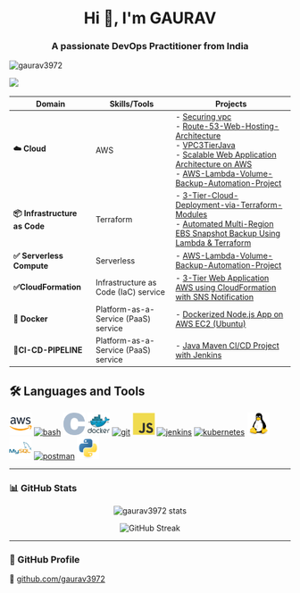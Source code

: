 <h1 align="center">Hi 👋, I'm GAURAV</h1>
<h3 align="center">A passionate DevOps Practitioner from India</h3>

<p align="left"> <img src="https://komarev.com/ghpvc/?username=gaurav3972&label=Profile%20views&color=0e75b6&style=flat" alt="gaurav3972" /> </p>
<img src="https://readme-typing-svg.herokuapp.com/?font=Righteous&size=35&center=true&vCenter=true&width=700&height=70&duration=4000&lines=Hi+There!+👋;+I'm+Srushti+Deshmukh!;+A+DevOps+Engineer+from+India!" />



| Domain                       | Skills/Tools                                   | Projects                                                                                                                                                                                                                                                                                                                                                                                                                                                               |
| ---------------------------- | ---------------------------------------------- | ---------------------------------------------------------------------------------------------------------------------------------------------------------------------------------------------------------------------------------------------------------------------------------------------------------------------------------------------------------------------------------------------------------------------------------------------------------------------- |
| **☁️ Cloud**                    | AWS                                            |- [Securing vpc](https://github.com/gaurav3972/secure-vpc.git)<br>- [Route-53-Web-Hosting-Architecture](https://github.com/gaurav3972/Route-53-Web-Hosting-Architecture.git)<br>- [VPC3TierJava](https://github.com/gaurav3972/VPC3TierJava.git)<br>- [Scalable Web Application Architecture on AWS](https://github.com/gaurav3972/AutoScale-Load-Balancer-with-Route-53-Project)<br>- [AWS-Lambda-Volume-Backup-Automation-Project](https://github.com/gaurav3972/AWS-Lambda-Volume-Backup-Automation-Project)                               |
| **📦 Infrastructure as Code**   | Terraform                                      |- [3-Tier-Cloud-Deployment-via-Terraform-Modules](https://github.com/gaurav3972/3-Tier-Cloud-Deployment-via-Terraform-Modules-1.git)<br>- [Automated Multi-Region EBS Snapshot Backup Using Lambda & Terraform](https://github.com/gaurav3972/terraform-ebs-snapshot)                                                                 |
| **✅ Serverless Compute**   | Serverless                                      | - [AWS-Lambda-Volume-Backup-Automation-Project](https://github.com/gaurav3972/AWS-Lambda-Volume-Backup-Automation-Project)                              |
| **✅CloudFormation**   |Infrastructure as Code (IaC) service                                     | - [3-Tier Web Application AWS using CloudFormation with SNS Notification](https://github.com/gaurav3972/gaurav3972-AWS-CloudFormation-3-Tier-application)      
| **🐳 Docker**   |Platform-as-a-Service (PaaS) service                                     | - [Dockerized Node.js App on AWS EC2 (Ubuntu)](https://github.com/gaurav3972/dockerized-nodejs-on-ec2)
| **🔁CI-CD-PIPELINE**   |Platform-as-a-Service (PaaS) service                                     | - [Java Maven CI/CD Project with Jenkins](https://github.com/gaurav3972/Java-Maven-CI-CD-Project-with-Jenkins)

                                                                        
## 🛠️ Languages and Tools

<p align="left">
  <a href="https://aws.amazon.com" target="_blank"><img src="https://raw.githubusercontent.com/devicons/devicon/master/icons/amazonwebservices/amazonwebservices-original-wordmark.svg" alt="aws" width="40" height="40"/></a>
  <a href="https://www.gnu.org/software/bash/" target="_blank"><img src="https://www.vectorlogo.zone/logos/gnu_bash/gnu_bash-icon.svg" alt="bash" width="40" height="40"/></a>
  <a href="https://www.cprogramming.com/" target="_blank"><img src="https://raw.githubusercontent.com/devicons/devicon/master/icons/c/c-original.svg" alt="c" width="40" height="40"/></a>
  <a href="https://www.docker.com/" target="_blank"><img src="https://raw.githubusercontent.com/devicons/devicon/master/icons/docker/docker-original-wordmark.svg" alt="docker" width="40" height="40"/></a>
  <a href="https://git-scm.com/" target="_blank"><img src="https://www.vectorlogo.zone/logos/git-scm/git-scm-icon.svg" alt="git" width="40" height="40"/></a>
  <a href="https://developer.mozilla.org/en-US/docs/Web/JavaScript" target="_blank"><img src="https://raw.githubusercontent.com/devicons/devicon/master/icons/javascript/javascript-original.svg" alt="javascript" width="40" height="40"/></a>
  <a href="https://www.jenkins.io" target="_blank"><img src="https://www.vectorlogo.zone/logos/jenkins/jenkins-icon.svg" alt="jenkins" width="40" height="40"/></a>
  <a href="https://kubernetes.io" target="_blank"><img src="https://www.vectorlogo.zone/logos/kubernetes/kubernetes-icon.svg" alt="kubernetes" width="40" height="40"/></a>
  <a href="https://www.linux.org/" target="_blank"><img src="https://raw.githubusercontent.com/devicons/devicon/master/icons/linux/linux-original.svg" alt="linux" width="40" height="40"/></a>
  <a href="https://www.mysql.com/" target="_blank"><img src="https://raw.githubusercontent.com/devicons/devicon/master/icons/mysql/mysql-original-wordmark.svg" alt="mysql" width="40" height="40"/></a>
  <a href="https://postman.com" target="_blank"><img src="https://www.vectorlogo.zone/logos/getpostman/getpostman-icon.svg" alt="postman" width="40" height="40"/></a>
  <a href="https://www.python.org" target="_blank"><img src="https://raw.githubusercontent.com/devicons/devicon/master/icons/python/python-original.svg" alt="python" width="40" height="40"/></a>
</p>

---

### 📊 GitHub Stats

<p align="center">
  <img src="https://github-readme-stats.vercel.app/api?username=gaurav3972&show_icons=true&theme=tokyonight" alt="gaurav3972 stats"/>
  <br/>
</p>
<p align="center">
  <img src="https://streak-stats.demolab.com?user=gaurav3972&theme=radical&hide_border=true" alt="GitHub Streak" />
</p>

---

### 🔗 GitHub Profile

📌 [github.com/gaurav3972](https://github.com/gaurav3972)